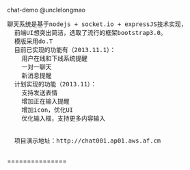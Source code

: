   chat-demo
  @unclelongmao

 
  <pre>聊天系统是基于nodejs + socket.io + expressJS技术实现，
  前端UI想突出简洁，选取了流行的框架bootstrap3.0。
  模版采用do.T
  目前已实现的功能有（2013.11.1）：
    用户在线和下线系统提醒
    一对一聊天
    新消息提醒
  计划实现的功能（2013.11）：
    支持发送表情
    增加正在输入提醒
    增加icon，优化UI
    优化输入框，支持更多内容输入
    
   
  项目演示地址：http://chat001.ap01.aws.af.cm
  </pre>
===============

